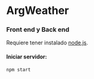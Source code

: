 # ArgWeather
### Front end y Back end

Requiere tener instalado [node.js](https://nodejs.org/en/).

#### Iniciar servidor:

    npm start
